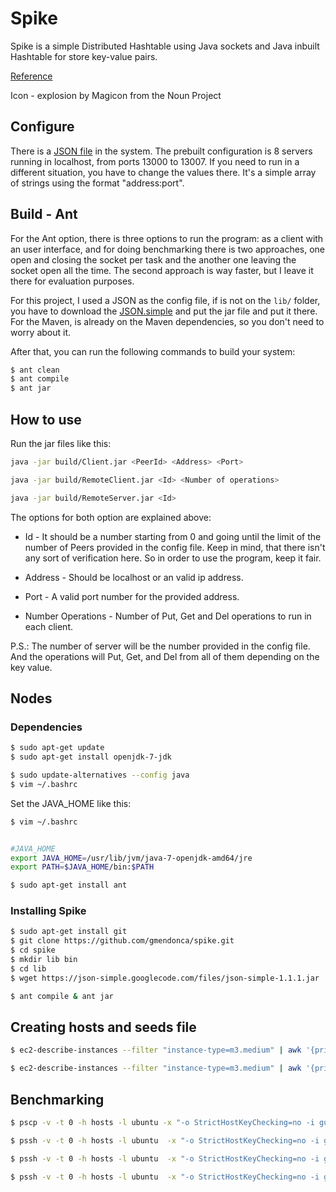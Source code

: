# Spike

Spike is a simple Distributed Hashtable using Java sockets and Java inbuilt Hashtable for store key-value pairs.

[Reference](https://github.com/gmendonca/spike)

Icon - explosion by Magicon from the Noun Project

## Configure

There is a [JSON file](https://code.google.com/p/json-simple/) in the system. The prebuilt configuration is 8 servers running in localhost,
from ports 13000 to 13007. If you need to run in a different situation, you have to change the values
there. It's a simple array of strings using the format "address:port".

## Build - Ant

For the Ant option, there is three options to run the program: as a client with an user
interface, and for doing benchmarking there is two approaches, one open and closing the socket
per task and the another one leaving the socket open all the time. The second approach is way
faster, but I leave it there for evaluation purposes.

For this project, I used a JSON as the config file, if is not on the `lib/` folder, you have to download the [JSON.simple](https://code.google.com/p/json-simple/) and put the jar file and put it there. For the Maven,
is already on the Maven dependencies, so you don't need to worry about it.

After that, you can run the following commands to build your system:

```sh
$ ant clean
$ ant compile
$ ant jar
```

## How to use

Run the jar files like this:
```sh
java -jar build/Client.jar <PeerId> <Address> <Port>

java -jar build/RemoteClient.jar <Id> <Number of operations>

java -jar build/RemoteServer.jar <Id>
```

The options for both option are explained above:

* Id - It should be a number starting from 0 and going until the limit of
the number of Peers provided in the config file. Keep in mind, that there isn't
any sort of verification here. So in order to use the program, keep it fair.

* Address - Should be localhost or an valid ip address.

* Port - A valid port number for the provided address.

* Number Operations - Number of Put, Get and Del operations to run in each client.

P.S.: The number of server will be the number provided in the config file.
And the operations will Put, Get, and Del from all of them depending on the key value.

## Nodes

### Dependencies

```bash
$ sudo apt-get update
$ sudo apt-get install openjdk-7-jdk

$ sudo update-alternatives --config java
$ vim ~/.bashrc
```

Set the JAVA_HOME like this:

```bash
$ vim ~/.bashrc


#JAVA_HOME
export JAVA_HOME=/usr/lib/jvm/java-7-openjdk-amd64/jre
export PATH=$JAVA_HOME/bin:$PATH
```

```bash
$ sudo apt-get install ant
```

### Installing Spike

```bash
$ sudo apt-get install git
$ git clone https://github.com/gmendonca/spike.git
$ cd spike
$ mkdir lib bin
$ cd lib
$ wget https://json-simple.googlecode.com/files/json-simple-1.1.1.jar

$ ant compile & ant jar
```


## Creating hosts and seeds file

```bash
$ ec2-describe-instances --filter "instance-type=m3.medium" | awk '{print $2}' | grep "52\." > hosts

$ ec2-describe-instances --filter "instance-type=m3.medium" | awk '{print $2}' | grep "172\." > cluster
```

## Benchmarking

```bash
$ pscp -v -t 0 -h hosts -l ubuntu -x "-o StrictHostKeyChecking=no -i guzz-macbook.pem" config.json /home/ubuntu

$ pssh -v -t 0 -h hosts -l ubuntu  -x "-o StrictHostKeyChecking=no -i guzz-macbook.pem" -P 'java -jar spike/build/RemoteServer.jar &'

$ pssh -v -t 0 -h hosts -l ubuntu  -x "-o StrictHostKeyChecking=no -i guzz-macbook.pem" -P 'java -jar spike/build/RemoteClient.jar 100000'

$ pssh -v -t 0 -h hosts -l ubuntu  -x "-o StrictHostKeyChecking=no -i guzz-macbook.pem" -P 'sudo reboot'
```
